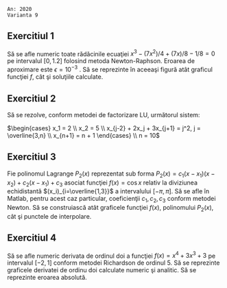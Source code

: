 ```
An: 2020
Varianta 9
```

## Exercitiul 1

Să se afle numeric toate rădăcinile ecuaţiei $x^3 - (7x^2)/4 + (7x)/8 - 1/8 = 0$ pe intervalul $[0, 1.2]$ folosind metoda Newton-Raphson. Eroarea de aproximare este
$\epsilon = 10^{-3}$ . Să se reprezinte ı̂n aceeaşi figură atât graficul funcţiei $f$, cât şi soluţiile
calculate.

## Exercitiul 2

Să se rezolve, conform metodei de factorizare LU, următorul sistem:

$\begin{cases}
x_1 = 2 \\
x_2 = 5 \\
x_{j-2} + 2x_j + 3x_{j+1} = j^2, j = \overline{3,n} \\
x_{n+1} = n + 1
\end{cases} \\
n = 10$

## Exercitiul 3

Fie polinomul Lagrange $P_2(x)$ reprezentat sub forma
$P_2(x) = c_1(x - x_1)(x - x_2) + c_2 (x - x_1) + c_3$ asociat funcţiei $f(x) = \cos{x}$ relativ la
diviziunea echidistantă $(x_i)_{i=\overline{1,3}}$ a intervalului $[-\pi, \pi]$. Să se afle ı̂n Matlab, pentru
acest caz particular, coeficienţii $c_1, c_2, c_3$ conform metodei Newton. Să se construiască atât graficele funcţiei $f(x)$, polinomului $P_2(x)$, cât şi punctele de interpolare.

## Exercitiul 4

Să se afle numeric derivata de ordinul doi a funcţiei $f(x) = x^4 + 3x^3 + 3$ pe intervalul $[-2, 1]$ conform metodei Richardson de ordinul 5. Să se reprezinte graficele derivatei de ordinu doi calculate numeric şi analitic. Să se reprezinte eroarea absolută.